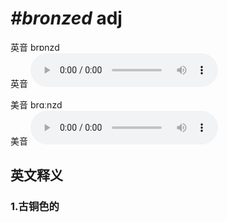 # ***\#bronzed*** adj
英音 brɒnzd  
英音
<audio src="./media/bronzed1_AAC.aac" controls="controls"></audio>

美音 brɑːnzd  
美音
<audio src="./media/bronzed2_AAC.aac" controls="controls"></audio>



  

英文释义
---
### 1.**古铜色的**  


